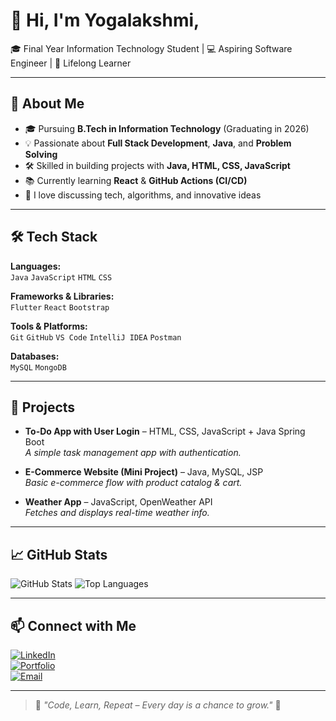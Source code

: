 # 👋 Hi, I'm Yogalakshmi,

🎓 Final Year Information Technology Student | 💻 Aspiring Software Engineer | 🚀 Lifelong Learner

---

## 🌟 About Me
- 🎓 Pursuing **B.Tech in Information Technology** (Graduating in 2026)
- 💡 Passionate about **Full Stack Development**, **Java**, and **Problem Solving**
- 🛠️ Skilled in building projects with **Java, HTML, CSS, JavaScript**
- 📚 Currently learning **React** & **GitHub Actions (CI/CD)**
- 💬 I love discussing tech, algorithms, and innovative ideas

---

## 🛠️ Tech Stack
**Languages:**  
`Java` `JavaScript` `HTML` `CSS`

**Frameworks & Libraries:**  
`Flutter` `React` `Bootstrap`

**Tools & Platforms:**  
`Git` `GitHub` `VS Code` `IntelliJ IDEA` `Postman`

**Databases:**  
`MySQL` `MongoDB`

---

## 📌 Projects
- **To-Do App with User Login** – HTML, CSS, JavaScript + Java Spring Boot  
  _A simple task management app with authentication._
  
- **E-Commerce Website (Mini Project)** – Java, MySQL, JSP  
  _Basic e-commerce flow with product catalog & cart._

- **Weather App** – JavaScript, OpenWeather API  
  _Fetches and displays real-time weather info._

---

## 📈 GitHub Stats
![GitHub Stats](https://github-readme-stats.vercel.app/api?username=Yogalakshmi-P&show_icons=true&theme=radical)
![Top Languages](https://github-readme-stats.vercel.app/api/top-langs/?username=Yogalakshmi-P&layout=compact&theme=radical)

---

## 📫 Connect with Me
[![LinkedIn](https://img.shields.io/badge/LinkedIn-0077B5?style=for-the-badge&logo=linkedin&logoColor=white)](https://www.linkedin.com/in/yogalakshmi-p/)  
[![Portfolio](https://img.shields.io/badge/Portfolio-000000?style=for-the-badge&logo=About.me&logoColor=white)]([YourPortfolioURL](https://yogalakshmi-resume.web.app/))  
[![Email](https://img.shields.io/badge/Email-D14836?style=for-the-badge&logo=gmail&logoColor=white)](mailto:yogalakshmipaulvannan04@gmail.com)

---

> 🌱 _"Code, Learn, Repeat – Every day is a chance to grow."_ 🌱

